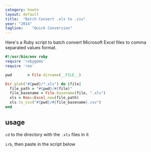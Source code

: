 ```yaml
---
category: howto
layout: default
title:  "Batch Convert .xls to .csv"
year: "2014"
tagline:    "Quick Conversion"
---
```

Here's a Ruby script to batch convert Microsoft Excel files to comma separated values format.

```ruby
#!/usr/bin/env ruby
require 'rubygems'
require 'roo'

pwd       = File.dirname(__FILE__)

Dir.glob("#{pwd}/*.xls") do |file|
  file_path = "#{pwd}/#{file}"
  file_basename = File.basename(file, ".xls")
  xls = Roo::Excel.new(file_path)
  xls.to_csv("#{pwd}/#{file_basename}.csv")
end
```

## usage

`cd` to the directory with the `.xls` files in it

`irb`, then paste in the script below
